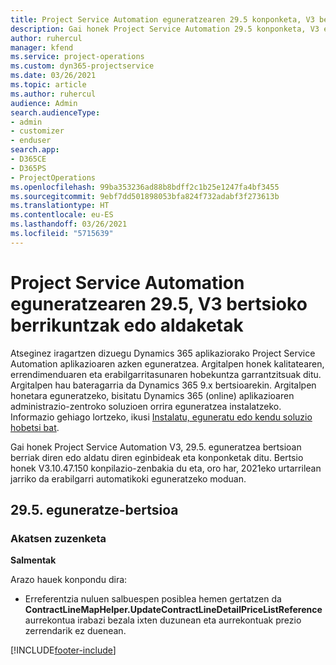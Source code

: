 ```yaml
---
title: Project Service Automation eguneratzearen 29.5 konponketa, V3 bertsioko berrikuntzak edo aldaketak
description: Gai honek Project Service Automation 29.5 konponketa, V3 eguneratzea bertsioan berrian eskuragarri dauden eginbideak eta konponketak ditu.
author: ruhercul
manager: kfend
ms.service: project-operations
ms.custom: dyn365-projectservice
ms.date: 03/26/2021
ms.topic: article
ms.author: ruhercul
audience: Admin
search.audienceType:
- admin
- customizer
- enduser
search.app:
- D365CE
- D365PS
- ProjectOperations
ms.openlocfilehash: 99ba353236ad88b8bdff2c1b25e1247fa4bf3455
ms.sourcegitcommit: 9ebf7dd501898053bfa824f732adabf3f273613b
ms.translationtype: HT
ms.contentlocale: eu-ES
ms.lasthandoff: 03/26/2021
ms.locfileid: "5715639"
---
```

# <a name="whats-new-or-changed-in-project-service-automation-update-release-295-v3"></a>Project Service Automation eguneratzearen 29.5, V3 bertsioko berrikuntzak edo aldaketak

Atseginez iragartzen dizuegu Dynamics 365 aplikaziorako Project Service Automation aplikazioaren azken eguneratzea. Argitalpen honek kalitatearen, errendimenduaren eta erabilgarritasunaren hobekuntza garrantzitsuak ditu. Argitalpen hau bateragarria da Dynamics 365 9.x bertsioarekin. Argitalpen honetara eguneratzeko, bisitatu Dynamics 365 (online) aplikazioaren administrazio-zentroko soluzioen orrira eguneratzea instalatzeko. Informazio gehiago lortzeko, ikusi [Instalatu, eguneratu edo kendu soluzio hobetsi bat](https://docs.microsoft.com/power-platform/admin/install-remove-preferred-solution).

Gai honek Project Service Automation V3, 29.5. eguneratzea bertsioan berriak diren edo aldatu diren eginbideak eta konponketak ditu. Bertsio honek V3.10.47.150 konpilazio-zenbakia du eta, oro har, 2021eko urtarrilean jarriko da erabilgarri automatikoki eguneratzeko moduan.

## <a name="update-release-295"></a>29.5. eguneratze-bertsioa

### <a name="bug-fixes"></a>Akatsen zuzenketa


**Salmentak**

Arazo hauek konpondu dira:

- Erreferentzia nuluen salbuespen posiblea hemen gertatzen da **ContractLineMapHelper.UpdateContractLineDetailPriceListReference** aurrekontua irabazi bezala ixten duzunean eta aurrekontuak prezio zerrendarik ez duenean.


[!INCLUDE[footer-include](../includes/footer-banner.md)]
